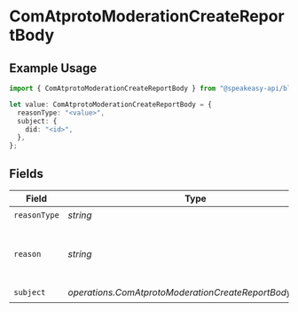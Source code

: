 # ComAtprotoModerationCreateReportBody

## Example Usage

```typescript
import { ComAtprotoModerationCreateReportBody } from "@speakeasy-api/bluesky/models/operations";

let value: ComAtprotoModerationCreateReportBody = {
  reasonType: "<value>",
  subject: {
    did: "<id>",
  },
};
```

## Fields

| Field                                                    | Type                                                     | Required                                                 | Description                                              |
| -------------------------------------------------------- | -------------------------------------------------------- | -------------------------------------------------------- | -------------------------------------------------------- |
| `reasonType`                                             | *string*                                                 | :heavy_check_mark:                                       | N/A                                                      |
| `reason`                                                 | *string*                                                 | :heavy_minus_sign:                                       | Additional context about the content and violation.      |
| `subject`                                                | *operations.ComAtprotoModerationCreateReportBodySubject* | :heavy_check_mark:                                       | N/A                                                      |